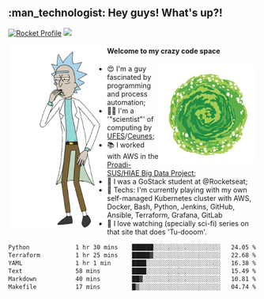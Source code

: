 
<h2> :man_technologist: Hey guys! What's up?!</h2>
                                                                         
[![Rocket Profile](https://img.shields.io/static/v1?label=Rocketseat&message=Profile&colorA=purple&color=black&logo=Rocket&logoColor=white)](https://app.rocketseat.com.br/me/elyabe)
<a href="https://www.linkedin.com/in/elyabe/"><img src="https://img.shields.io/badge/LinkedIn-informational?logo=linkedin"/></a>

<img align='left' src="https://raw.githubusercontent.com/Elyabe/Elyabe/master/images/rick-dancing.gif" width='200'>

                       
#### Welcome to my crazy code space 
<img align='right' src="https://raw.githubusercontent.com/Elyabe/elyabe/master/images/portal-3.gif" width='200'>

- :heart_eyes: I'm a guy fascinated by programming and process automation; 
- :office_worker: I'm a '"scientist"' of computing by [UFES](http://ufes.br)/[Ceunes](http://ceunes.ufes.br);
- :books: I worked with AWS in the [Proadi-SUS/HIAE Big Data Project](https://hospitais.proadi-sus.org.br/projetos/24/big-data);
- :rocket: I was a GoStack student at @Rocketseat;
- :green_heart: Techs: I'm currently playing with my own self-managed Kubernetes cluster with AWS, Docker, Bash, Python, Jenkins, GitHub, Ansible, Terraform, Grafana, GitLab
- :movie_camera: I love watching (specially sci-fi) series on that site that does 'Tu-dooom'.

<!--START_SECTION:waka-->

```text
Python             1 hr 30 mins    ██████░░░░░░░░░░░░░░░░░░░   24.05 %
Terraform          1 hr 25 mins    █████▓░░░░░░░░░░░░░░░░░░░   22.68 %
YAML               1 hr 1 min      ████░░░░░░░░░░░░░░░░░░░░░   16.38 %
Text               58 mins         ████░░░░░░░░░░░░░░░░░░░░░   15.49 %
Markdown           40 mins         ██▓░░░░░░░░░░░░░░░░░░░░░░   10.81 %
Makefile           17 mins         █▒░░░░░░░░░░░░░░░░░░░░░░░   04.74 %
```

<!--END_SECTION:waka-->
